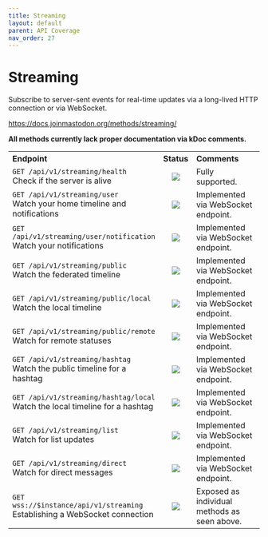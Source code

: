 ```yaml
---
title: Streaming
layout: default
parent: API Coverage
nav_order: 27
---
```


# Streaming

Subscribe to server-sent events for real-time updates via a long-lived HTTP connection or via WebSocket.

<a href="https://docs.joinmastodon.org/methods/streaming/" target="_blank">https://docs.joinmastodon.org/methods/streaming/</a>

<b>All methods currently lack proper documentation via kDoc comments.</b>

<table style="width:100%;table-layout:fixed;">
  <tr>
    <th style="width:45%;text-align:left;">Endpoint</th>
    <th style="width:10%;text-align:center;">Status</th>
    <th style="width:45%;text-align:left;">Comments</th>
  </tr>
  <tr>
    <td style="width:45%;text-align:left;"><code>GET /api/v1/streaming/health</code><br>Check if the server is alive</td>
    <td style="width:10%;text-align:center;"><img src="/assets/green16.png"></td>
    <td style="width:45%;text-align:left;">Fully supported.</td>
  </tr>
  <tr>
    <td style="width:45%;text-align:left;"><code>GET /api/v1/streaming/user</code><br>Watch your home timeline and notifications</td>
    <td style="width:10%;text-align:center;"><img src="/assets/green16.png"></td>
    <td style="width:45%;text-align:left;">Implemented via WebSocket endpoint.</td>
  </tr>
  <tr>
    <td style="width:45%;text-align:left;"><code>GET /api/v1/streaming/user/notification</code><br>Watch your notifications</td>
    <td style="width:10%;text-align:center;"><img src="/assets/green16.png"></td>
    <td style="width:45%;text-align:left;">Implemented via WebSocket endpoint.</td>
  </tr>
  <tr>
    <td style="width:45%;text-align:left;"><code>GET /api/v1/streaming/public</code><br>Watch the federated timeline</td>
    <td style="width:10%;text-align:center;"><img src="/assets/green16.png"></td>
    <td style="width:45%;text-align:left;">Implemented via WebSocket endpoint.</td>
  </tr>
  <tr>
    <td style="width:45%;text-align:left;"><code>GET /api/v1/streaming/public/local</code><br>Watch the local timeline</td>
    <td style="width:10%;text-align:center;"><img src="/assets/green16.png"></td>
    <td style="width:45%;text-align:left;">Implemented via WebSocket endpoint.</td>
  </tr>
  <tr>
    <td style="width:45%;text-align:left;"><code>GET /api/v1/streaming/public/remote</code><br>Watch for remote statuses</td>
    <td style="width:10%;text-align:center;"><img src="/assets/green16.png"></td>
    <td style="width:45%;text-align:left;">Implemented via WebSocket endpoint.</td>
  </tr>
  <tr>
    <td style="width:45%;text-align:left;"><code>GET /api/v1/streaming/hashtag</code><br>Watch the public timeline for a hashtag</td>
    <td style="width:10%;text-align:center;"><img src="/assets/green16.png"></td>
    <td style="width:45%;text-align:left;">Implemented via WebSocket endpoint.</td>
  </tr>
  <tr>
    <td style="width:45%;text-align:left;"><code>GET /api/v1/streaming/hashtag/local</code><br>Watch the local timeline for a hashtag</td>
    <td style="width:10%;text-align:center;"><img src="/assets/green16.png"></td>
    <td style="width:45%;text-align:left;">Implemented via WebSocket endpoint.</td>
  </tr>
  <tr>
    <td style="width:45%;text-align:left;"><code>GET /api/v1/streaming/list</code><br>Watch for list updates</td>
    <td style="width:10%;text-align:center;"><img src="/assets/green16.png"></td>
    <td style="width:45%;text-align:left;">Implemented via WebSocket endpoint.</td>
  </tr>
  <tr>
    <td style="width:45%;text-align:left;"><code>GET /api/v1/streaming/direct</code><br>Watch for direct messages</td>
    <td style="width:10%;text-align:center;"><img src="/assets/green16.png"></td>
    <td style="width:45%;text-align:left;">Implemented via WebSocket endpoint.</td>
  </tr>
  <tr>
    <td style="width:45%;text-align:left;"><code>GET wss://$instance/api/v1/streaming</code><br>Establishing a WebSocket connection</td>
    <td style="width:10%;text-align:center;"><img src="/assets/green16.png"></td>
    <td style="width:45%;text-align:left;">Exposed as individual methods as seen above.</td>
  </tr>
</table>
